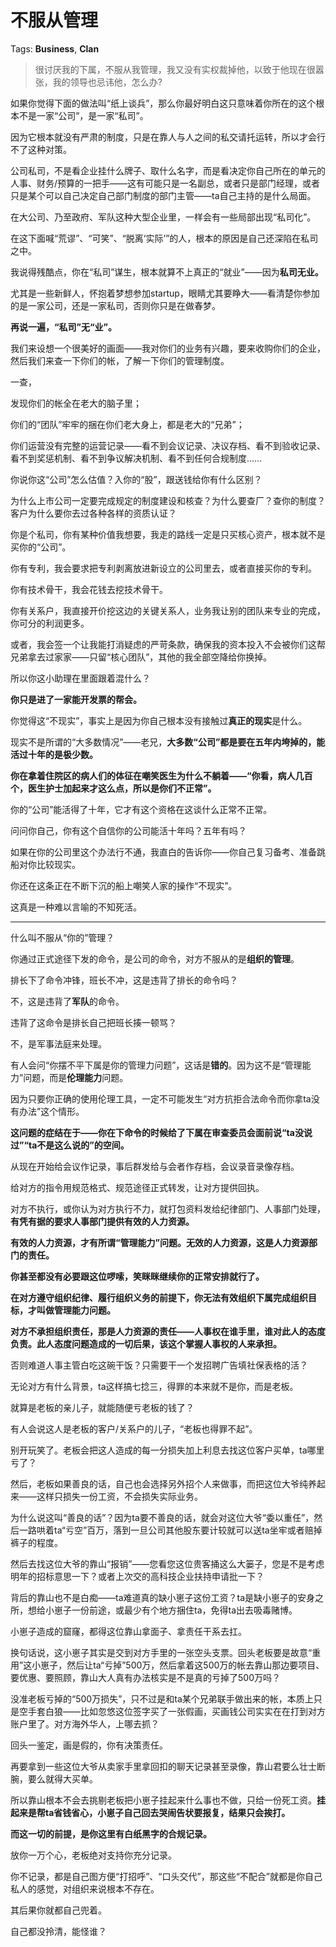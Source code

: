 # 不服从管理

Tags: **Business**, **Clan**

> 很讨厌我的下属，不服从我管理，我又没有实权裁掉他，以致于他现在很嚣张，我的领导也忌讳他，怎么办?



如果你觉得下面的做法叫“纸上谈兵”，那么你最好明白这只意味着你所在的这个根本不是一家“公司”，是一家“私司”。

因为它根本就没有严肃的制度，只是在靠人与人之间的私交请托运转，所以才会行不了这种对策。

公司私司，不是看企业挂什么牌子、取什么名字，而是看决定你自己所在的单元的人事、财务/预算的一把手——这有可能只是一名副总，或者只是部门经理，或者只是某个可以自己决定自己部门制度的部门主管——ta自己主持的是什么局面。

在大公司、乃至政府、军队这种大型企业里，一样会有一些局部出现“私司化”。

在这下面喊“荒谬”、“可笑”、“脱离‘实际’”的人，根本的原因是自己还深陷在私司之中。

我说得残酷点，你在“私司”谋生，根本就算不上真正的“就业”——因为**私司无业。**

尤其是一些新鲜人，怀抱着梦想参加startup，眼睛尤其要睁大——看清楚你参加的是一家公司，还是一家私司，否则你只是在做春梦。

**再说一遍，“私司”无“业”。**

我们来设想一个很美好的画面——我对你们的业务有兴趣，要来收购你们的企业，然后我们来查一下你们的帐，了解一下你们的管理制度。

一查，

发现你们的帐全在老大的脑子里；

你们的“团队”牢牢的捆在你们老大身上，都是老大的“兄弟”；

你们运营没有完整的运营记录——看不到会议记录、决议存档、看不到验收记录、看不到奖惩机制、看不到争议解决机制、看不到任何合规制度……  


你说你这“公司”怎么估值？入你的“股”，跟送钱给你有什么区别？

为什么上市公司一定要完成规定的制度建设和核查？为什么要查厂？查你的制度？客户为什么要你去过各种各样的资质认证？

你是个私司，你有某种价值我想要，我走的路线一定是只买核心资产，根本就不是买你的“公司”。

你有专利，我会要求把专利剥离放进新设立的公司里去，或者直接买你的专利。

你有技术骨干，我会花钱去挖技术骨干。

你有关系户，我直接开价挖这边的关键关系人，业务我让别的团队来专业的完成，你可分的利润更多。

或者，我会签一个让我能打消疑虑的严苛条款，确保我的资本投入不会被你们这帮兄弟拿去过家家——只留“核心团队”，其他的我全部空降给你换掉。

所以你这小助理在里面跟着混什么？

**你只是进了一家能开发票的帮会。**

你觉得这“不现实”，事实上是因为你自己根本没有接触过**真正的现实**是什么。

现实不是所谓的“大多数情况”——老兄，**大多数“公司”都是要在五年内垮掉的，能活过十年的是极少数。**

**你在拿着住院区的病人们的体征在嘲笑医生为什么不躺着——“你看，病人几百个，医生护士加起来才这么点，所以是你们不正常”。**

  


你的“公司”能活得了十年，它才有这个资格在这谈什么正常不正常。

问问你自己，你有这个自信你的公司能活十年吗？五年有吗？

如果在你的公司里这个办法行不通，我直白的告诉你——你自己复习备考、准备跳船对你比较现实。

你还在这条正在不断下沉的船上嘲笑人家的操作“不现实”。

这真是一种难以言喻的不知死活。



---

什么叫不服从“你的”管理？

你通过正式途径下发的命令，是公司的命令，对方不服从的是**组织的管理**。

排长下了命令冲锋，班长不冲，这是违背了排长的命令吗？

不，这是违背了**军队**的命令。

违背了这命令是排长自己把班长揍一顿骂？

不，是军事法庭来处理。

有人会问“你摆不平下属是你的管理力问题”，这话是**错的**。因为这不是“管理能力”问题，而是**伦理能力**问题。

因为只要你正确的使用伦理工具，一定不可能发生“对方抗拒合法命令而你拿ta没有办法”这个情形。

**这问题的症结在于——你在下命令的时候给了下属在审查委员会面前说“ta没说过”“ta不是这么说的”的空间。**

从现在开始给会议作记录，事后群发给与会者作存档，会议录音录像存档。

给对方的指令用规范格式、规范途径正式转发，让对方提供回执。

对方不执行，或你认为对方执行不力，就打包资料发给纪律部门、人事部门处理，**有凭有据的要求人事部门提供有效的人力资源。**

**有效的人力资源，才有所谓“管理能力”问题。无效的人力资源，这是人力资源部门的责任。**

**你甚至都没有必要跟这位啰嗦，笑眯眯继续你的正常安排就行了。**

  


**在对方遵守组织纪律、履行组织义务的前提下，你无法有效组织下属完成组织目标，才叫做管理能力问题。**

**对方不承担组织责任，那是人力资源的责任——人事权在谁手里，谁对此人的态度负责。此人态度问题造成的一切后果，该这个掌握人事权的人来承担。**

否则难道人事主管白吃这碗干饭？只需要干一个发招聘广告填社保表格的活？

  


无论对方有什么背景，ta这样搞七捻三，得罪的本来就不是你，而是老板。

就算是老板的亲儿子，就能随便亏老板的钱了？

有人会说这人是老板的客户/关系户的儿子，“老板也得罪不起”。

别开玩笑了。老板会把这人造成的每一分损失加上利息去找这位客户买单，ta哪里亏了？

然后，老板如果善良的话，自己也会选择另外招个人来做事，而把这位大爷纯养起来——这样只损失一份工资，不会损失实际业务。

为什么说这叫“善良的话”？因为ta要不善良的话，就会对这位大爷“委以重任”，然后一路哄着ta“亏空”百万，落到一旦公司其他股东要计较就可以送ta坐牢或者赔掉裤子的程度。

然后去找这位大爷的靠山“报销”——您看您这位贵客捅这么大篓子，您是不是考虑明年的招标意思一下？或者上次交的高科技企业扶持申请批一下？

背后的靠山也不是白痴——ta难道真的缺小崽子这份工资？ta是缺小崽子的安身之所，想给小崽子一份前途，或最少有个地方捆住ta，免得ta出去吸毒赌博。

小崽子造成的窟窿，都得这位靠山拿面子、拿责任干系去扛。

换句话说，这小崽子其实是交到对方手里的一张空头支票。回头老板要是故意“重用”这小崽子，然后让ta“亏掉”500万，然后拿着这500万的帐去靠山那边要项目、要优惠、要照顾，靠山大人真有办法核实是不是真的亏掉了500万吗？

没准老板亏掉的“500万损失”，只不过是和ta某个兄弟联手做出来的帐，本质上只是空手套白狼——比如忽悠这位签字买了一张假画，买画钱公司实实在在打到对方账户里了。对方海外华人，上哪去抓？

回头一鉴定，画是假的，你有决策责任。

再要拿到一些这位大爷从卖家手里拿回扣的聊天记录甚至录像，靠山君要么壮士断腕，要么就得大买单。

所以靠山根本不会去挑剔老板把小崽子挂起来什么事也不做，只给一份死工资。**挂起来是帮ta省钱省心，小崽子自己回去哭闹告状要报复，结果只会挨打。**

**而这一切的前提，是你这里有白纸黑字的合规记录。**

放你一万个心，老板绝对支持你充分记录。

你不记录，都是自己图方便“打招呼”、“口头交代”，那这些“不配合”就都是你自己私人的感觉，对组织来说根本不存在。

其后果你就都自己兜着。

自己都没拎清，能怪谁？



